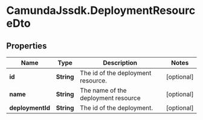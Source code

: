 # CamundaJssdk.DeploymentResourceDto

## Properties

Name | Type | Description | Notes
------------ | ------------- | ------------- | -------------
**id** | **String** | The id of the deployment resource. | [optional] 
**name** | **String** | The name of the deployment resource | [optional] 
**deploymentId** | **String** | The id of the deployment. | [optional] 


